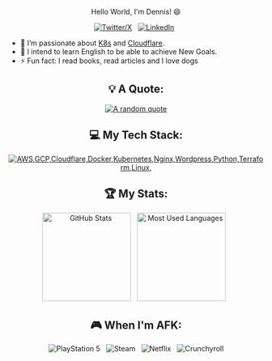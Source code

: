 <div align="center">

Hello World, I'm Dennis! 😄

[![Twitter/X](https://skillicons.dev/icons?i=twitter)](https://twitter.com/DH_developer) &nbsp;
[![LinkedIn](https://skillicons.dev/icons?i=linkedin)](https://www.linkedin.com/in/dennishenrique/) &nbsp;

</div>

- 🌱 I’m passionate about [K8s](https://kubernetes.io/) and [Cloudflare](https://www.cloudflare.com/).
- 📝 I intend to learn English to be able to achieve New Goals.
- ⚡ Fun fact: I read books, read articles and I love dogs

<div align="center">

## 💡 A Quote:

[![A random quote](https://quotes-github-readme.vercel.app/api?type=horizontal&theme=dark)](https://github.com/piyushsuthar/github-readme-quotes)

## 💻 My Tech Stack:

[![AWS,GCP,Cloudflare,Docker,Kubernetes,Nginx,Wordpress,Python,Terraform,Linux, ](https://skillicons.dev/icons?i=,aws,gcp,cloudflare,docker,kubernetes,nginx,wordpress,py,terraform,linux)](https://skillicons.dev)

## 🏆 My Stats:

<p>
    <img height=175 alt="GitHub Stats" src="https://github-readme-stats.vercel.app/api?username=Ethical-Cronos&show_icons=true&count_private=true&theme=dark" />&nbsp;&nbsp;
    <img height=175 alt="Most Used Languages" src="https://github-readme-stats.vercel.app/api/top-langs/?username=Ethical-Cronos&layout=compact&theme=dark" />&nbsp;&nbsp;
</p>



## 🎮 When I'm AFK:

![PlayStation 5](https://img.shields.io/badge/Playstation%205-003791?style=for-the-badge&logo=playstation-5&logoColor=white) &nbsp;
![Steam](https://img.shields.io/badge/steam-%23000000.svg?style=for-the-badge&logo=steam&logoColor=white) &nbsp;
![Netflix](https://img.shields.io/badge/Netflix-E50914?style=for-the-badge&logo=netflix&logoColor=white) &nbsp;
![Crunchyroll](https://img.shields.io/badge/Crunchyroll-F47521?style=for-the-badge&logo=crunchyroll&logoColor=white)
